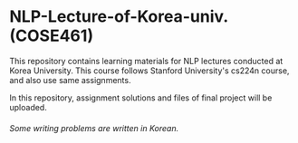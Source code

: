 # NLP-Lecture-of-Korea-univ. (COSE461)
This repository contains learning materials for NLP lectures conducted at Korea University. This course follows Stanford University's cs224n course, and also use same assignments.

In this repository, assignment solutions and files of final project will be uploaded. 
###### Some writing problems are written in Korean.
